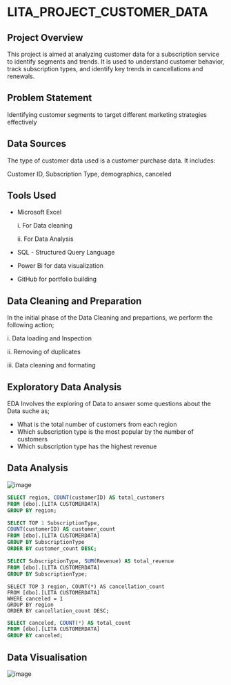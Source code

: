 # LITA_PROJECT_CUSTOMER_DATA

## Project Overview

This project is aimed at analyzing customer data for a subscription service to identify segments and trends. It is used to understand customer behavior, track subscription types,
and identify key trends in cancellations and renewals.

## Problem Statement

Identifying customer segments to target different marketing strategies effectively

## Data Sources

The type of customer data used is a customer purchase data. It includes:

Customer ID, Subscription Type, demographics, canceled

## Tools Used

 - Microsoft Excel

    i. For Data cleaning

    ii. For Data Analysis

 - SQL - Structured Query Language

- Power Bi for data visualization

- GitHub for portfolio building

## Data Cleaning and Preparation

In the initial phase of the Data Cleaning and prepartions, we perform the following action;

i. Data loading and Inspection

ii. Removing of duplicates

iii. Data cleaning and formating

## Exploratory Data Analysis

EDA Involves the exploring of Data to answer some questions about the Data suche as;

- What is the total number of customers from each region
- Which subscription type is the most popular by the number of customers
- Which subscription type has the highest revenue

## Data Analysis
 
![image](https://github.com/user-attachments/assets/dfe0f6cd-d31e-4c5b-a43e-a78f2f7d1d0d)

```SQL
SELECT region, COUNT(customerID) AS total_customers
FROM [dbo].[LITA CUSTOMERDATA]
GROUP BY region;
```
```SQL
SELECT TOP 1 SubscriptionType,
COUNT(customerID) AS customer_count
FROM [dbo].[LITA CUSTOMERDATA]
GROUP BY SubscriptionType
ORDER BY customer_count DESC;
```
```SQL
SELECT SubscriptionType, SUM(Revenue) AS total_revenue
FROM [dbo].[LITA CUSTOMERDATA]
GROUP BY SubscriptionType;
```
```
SELECT TOP 3 region, COUNT(*) AS cancellation_count
FROM [dbo].[LITA CUSTOMERDATA]
WHERE canceled = 1
GROUP BY region
ORDER BY cancellation_count DESC;
```
```SQL
SELECT canceled, COUNT(*) AS total_count
FROM [dbo].[LITA CUSTOMERDATA]
GROUP BY canceled;
```

## Data Visualisation

![image](https://github.com/user-attachments/assets/506918e6-34d9-40b4-8f8b-4b2ba322b413)
